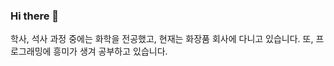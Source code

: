 ### Hi there 👋
학사, 석사 과정 중에는 화학을 전공했고, 현재는 화장품 회사에 다니고 있습니다.
또, 프로그래밍에 흥미가 생겨 공부하고 있습니다.
<!--
**ChemistryAndCosmetics/ChemistryAndCosmetics** is a ✨ _special_ ✨ repository because its `README.md` (this file) appears on your GitHub profile.

Here are some ideas to get you started:

- 🔭 I’m currently working on ...
- 🌱 I’m currently learning ...
- 👯 I’m looking to collaborate on ...
- 🤔 I’m looking for help with ...
- 💬 Ask me about ...
- 📫 How to reach me: ...
- 😄 Pronouns: ...
- ⚡ Fun fact: ...
-->
